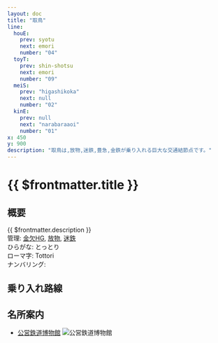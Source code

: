 ```yaml
---
layout: doc
title: "取鳥"
line:
  houE:
    prev: syotu
    next: emori
    number: "04"
  toyT:
    prev: shin-shotsu
    next: emori
    number: "09"
  meiS:
    prev: "higashikoka"
    next: null
    number: "02"
  kinE:
    prev: null
    next: "narabaraaoi"
    number: "01"
x: 450
y: 900
description: "取鳥は,放物,迷鉄,豊急,金鉄が乗り入れる巨大な交通結節点です。"
---
```


# {{ $frontmatter.title }} <ViewinMap />
<!-- ![高賀駅を正面から見ている](/img/tour/koka.webp) -->

<Family />

## 概要
{{ $frontmatter.description }}  
管理: [金欠HG](/company/kinketsuHG/), [放物](/company/houbutu/), [迷鉄](/company/meitetsu/)  
ひらがな: とっとり  
ローマ字: Tottori  
ナンバリング: <Numberling />

## 乗り入れ路線
<LineInfo />

## 名所案内
- [公営鉄道博物館](/tour/landmark/hakubutukan.md)
![公営鉄道博物館](/img/tour/hakubutukan.webp)